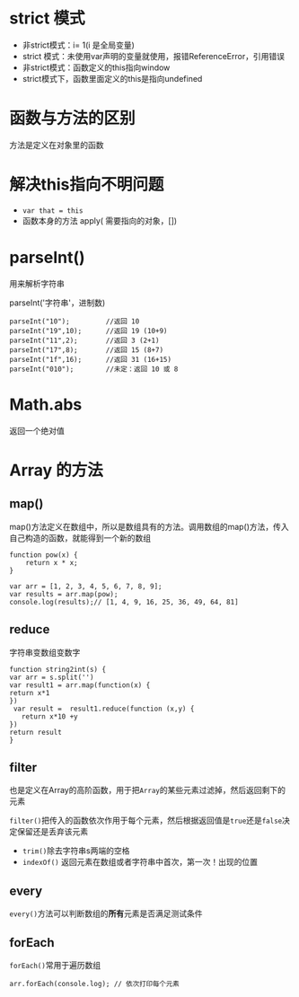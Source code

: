 # strict 模式

* 非strict模式：i= 1(i 是全局变量)
* strict 模式：未使用var声明的变量就使用，报错ReferenceError，引用错误
* 非strict模式：函数定义的this指向window
* strict模式下，函数里面定义的this是指向undefined

# 函数与方法的区别

方法是定义在对象里的函数

# 解决this指向不明问题

* `var that = this	`
* 函数本身的方法 apply( 需要指向的对象，[])

# parseInt()

用来解析字符串

parseInt('字符串'，进制数)

```
parseInt("10");			//返回 10
parseInt("19",10);		//返回 19 (10+9)
parseInt("11",2);		//返回 3 (2+1)
parseInt("17",8);		//返回 15 (8+7)
parseInt("1f",16);		//返回 31 (16+15)
parseInt("010");		//未定：返回 10 或 8
```

# Math.abs

返回一个绝对值

# Array 的方法

## map()

map()方法定义在数组中，所以是数组具有的方法。调用数组的map()方法，传入自己构造的函数，就能得到一个新的数组

```
function pow(x) {
    return x * x;
}

var arr = [1, 2, 3, 4, 5, 6, 7, 8, 9];
var results = arr.map(pow); 
console.log(results);// [1, 4, 9, 16, 25, 36, 49, 64, 81]

```

## reduce

字符串变数组变数字

```
function string2int(s) {
var arr = s.split('')
var result1 = arr.map(function(x) {
return x*1
})
 var result =  result1.reduce(function (x,y) {
   return x*10 +y
})
return result
}
```

## filter

也是定义在Array的高阶函数，用于把`Array`的某些元素过滤掉，然后返回剩下的元素

`filter()`把传入的函数依次作用于每个元素，然后根据返回值是`true`还是`false`决定保留还是丢弃该元素

* `trim()`除去字符串s两端的空格
* `indexOf()` 返回元素在数组或者字符串中首次，第一次！出现的位置

## every

`every()`方法可以判断数组的**所有**元素是否满足测试条件

## forEach

`forEach()`常用于遍历数组

```var arr = ['Apple', 'pear', 'orange'];
arr.forEach(console.log); // 依次打印每个元素	
```